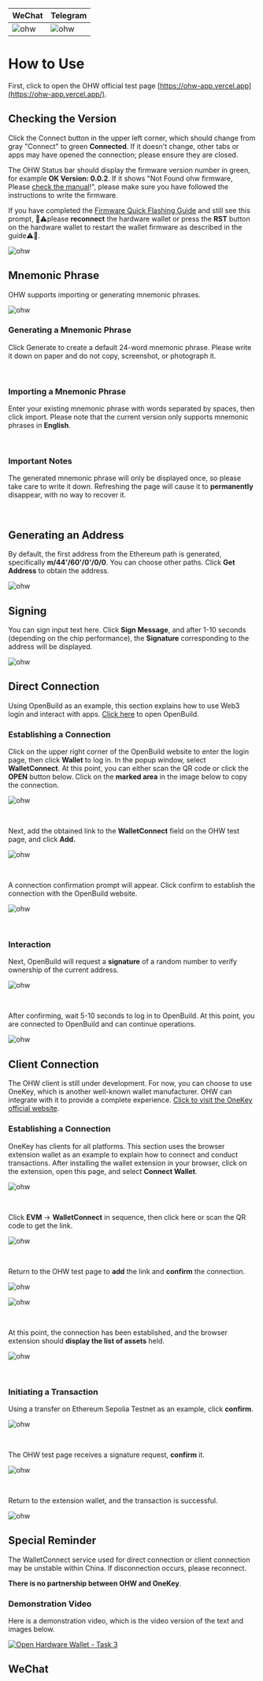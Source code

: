 | WeChat                          | Telegram                    |
| ------------------------------- | --------------------------- |
| ![ohw](../image/start/wechat.jpg) | ![ohw](../image/start/tg.png)

# How to Use

First, click to open the OHW official test page [https://ohw-app.vercel.app](https://ohw-app.vercel.app/).

## Checking the Version

Click the Connect button in the upper left corner, which should change from gray "Connect" to green **Connected**. If it doesn't change, other tabs or apps may have opened the connection; please ensure they are closed.

The OHW Status bar should display the firmware version number in green, for example **OK Version: 0.0.2**. If it shows "Not Found ohw firmware, Please [check the manual](https://github.com/butterfly-community/ohw-elf-firmware)!", please make sure you have followed the instructions to write the firmware.

If you have completed the [Firmware Quick Flashing Guide](https://github.com/butterfly-community/ohw-elf-firmware/tree/master/doc/board) and still see this prompt, 🔴⚠️please **reconnect** the hardware wallet or press the **RST** button on the hardware wallet to restart the wallet firmware as described in the guide⚠️🔴.

![ohw](../image/start/start-7.png)

## Mnemonic Phrase

OHW supports importing or generating mnemonic phrases.

![ohw](../image/start/start-8.png)

### Generating a Mnemonic Phrase

Click Generate to create a default 24-word mnemonic phrase. Please write it down on paper and do not copy, screenshot, or photograph it.

<br/>

### Importing a Mnemonic Phrase

Enter your existing mnemonic phrase with words separated by spaces, then click import. Please note that the current version only supports mnemonic phrases in **English**.

<br/>

### Important Notes

The generated mnemonic phrase will only be displayed once, so please take care to write it down. Refreshing the page will cause it to **permanently** disappear, with no way to recover it.

<br/>

## Generating an Address

By default, the first address from the Ethereum path is generated, specifically **m/44'/60'/0'/0/0**. You can choose other paths. Click **Get Address** to obtain the address.

![ohw](../image/start/start-9.png)

## Signing

You can sign input text here. Click **Sign Message**, and after 1-10 seconds (depending on the chip performance), the **Signature** corresponding to the address will be displayed.

![ohw](../image/start/start-10.png)

## Direct Connection

Using OpenBuild as an example, this section explains how to use Web3 login and interact with apps. [Click here](https://openbuild.xyz/) to open OpenBuild.

### Establishing a Connection

Click on the upper right corner of the OpenBuild website to enter the login page, then click **Wallet** to log in. In the popup window, select **WalletConnect**. At this point, you can either scan the QR code or click the **OPEN** button below. Click on the **marked area** in the image below to copy the connection.

![ohw](../image/start/start-11.png)

<br/>

Next, add the obtained link to the **WalletConnect** field on the OHW test page, and click **Add.**

![ohw](../image/start/start-12.png)

<br/>

A connection confirmation prompt will appear. Click confirm to establish the connection with the OpenBuild website.

![ohw](../image/start/start-13.png)

<br/>

### Interaction

Next, OpenBuild will request a **signature** of a random number to verify ownership of the current address.

![ohw](../image/start/start-14.png)

<br/>

After confirming, wait 5-10 seconds to log in to OpenBuild. At this point, you are connected to OpenBuild and can continue operations.

![ohw](../image/start/start-15.png)

## Client Connection

The OHW client is still under development. For now, you can choose to use OneKey, which is another well-known wallet manufacturer. OHW can integrate with it to provide a complete experience. [Click to visit the OneKey official website](https://onekey.so/).

### Establishing a Connection

OneKey has clients for all platforms. This section uses the browser extension wallet as an example to explain how to connect and conduct transactions. After installing the wallet extension in your browser, click on the extension, open this page, and select **Connect Wallet**.

![ohw](../image/start/start-16.png)

<br/>

Click **EVM** -> **WalletConnect** in sequence, then click here or scan the QR code to get the link.

![ohw](../image/start/start-17.png)

<br/>

Return to the OHW test page to **add** the link and **confirm** the connection.

![ohw](../image/start/start-18.png)

![ohw](../image/start/start-19.png)

<br/>

At this point, the connection has been established, and the browser extension should **display the list of assets** held.

![ohw](../image/start/start-20.png)

<br/>

### Initiating a Transaction

Using a transfer on Ethereum Sepolia Testnet as an example, click **confirm**.

![ohw](../image/start/start-21.png)

<br/>

The OHW test page receives a signature request, **confirm** it.

![ohw](../image/start/start-22.png)

<br/>

Return to the extension wallet, and the transaction is successful.

![ohw](../image/start/start-23.png)

## Special Reminder

The WalletConnect service used for direct connection or client connection may be unstable within China. If disconnection occurs, please reconnect.

**There is no partnership between OHW and OneKey**.

### Demonstration Video

Here is a demonstration video, which is the video version of the text and images below.

[![Open Hardware Wallet - Task 3](https://res.cloudinary.com/marcomontalbano/image/upload/v1736601213/video_to_markdown/images/youtube--Tk8S3mavd5I-c05b58ac6eb4c4700831b2b3070cd403.jpg)](https://www.youtube.com/watch?v=Tk8S3mavd5I "Open Hardware Wallet - Task 3")

## WeChat
